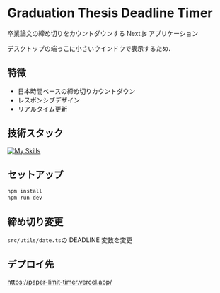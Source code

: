 # Graduation Thesis Deadline Timer

卒業論文の締め切りをカウントダウンする Next.js アプリケーション

デスクトップの端っこに小さいウインドウで表示するため．

## 特徴

- 日本時間ベースの締め切りカウントダウン
- レスポンシブデザイン
- リアルタイム更新

## 技術スタック

[![My Skills](https://skillicons.dev/icons?i=nextjs,ts,tailwindcss)](https://skillicons.dev)  

## セットアップ

```bash
npm install
npm run dev
```

## 締め切り変更

`src/utils/date.ts`の DEADLINE 変数を変更

## デプロイ先

https://paper-limit-timer.vercel.app/
